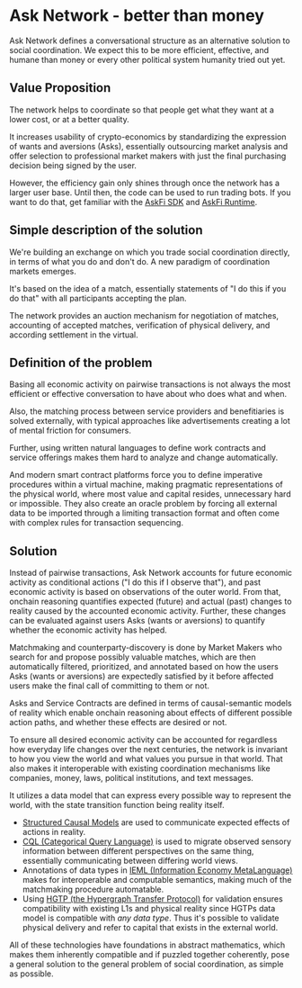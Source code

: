 # Ask Network - better than money

Ask Network defines a conversational structure as an alternative solution to social coordination. We expect this to be more efficient, effective, and humane than money or every other political system humanity tried out yet.

## Value Proposition

The network helps to coordinate so that people get what they want at a lower cost, or at a better quality.

It increases usability of crypto-economics by standardizing the expression of wants and aversions (Asks), essentially outsourcing market analysis and offer selection to professional market makers with just the final purchasing decision being signed by the user.

However, the efficiency gain only shines through once the network has a larger user base. Until then, the code can be used to run trading bots. If you want to do that, get familiar with the [AskFi SDK](https://github.com/BrunoZell/AskFi.Sdk) and [AskFi Runtime](https://github.com/BrunoZell/AskFi.Runtime).

## Simple description of the solution

We're building an exchange on which you trade social coordination directly, in terms of what you do and don't do. A new paradigm of coordination markets emerges.

It's based on the idea of a match, essentially statements of "I do this if you do that" with all participants accepting the plan.

The network provides an auction mechanism for negotiation of matches, accounting of accepted matches, verification of physical delivery, and according settlement in the virtual.

## Definition of the problem

Basing all economic activity on pairwise transactions is not always the most efficient or effective conversation to have about who does what and when.

Also, the matching process between service providers and benefitiaries is solved externally, with typical approaches like advertisements creating a lot of mental friction for consumers.

Further, using written natural languages to define work contracts and service offerings makes them hard to analyze and change automatically.

And modern smart contract platforms force you to define imperative procedures within a virtual machine, making pragmatic representations of the physical world, where most value and capital resides, unnecessary hard or impossible. They also create an oracle problem by forcing all external data to be imported through a limiting transaction format and often come with complex rules for transaction sequencing.

## Solution

Instead of pairwise transactions, Ask Network accounts for future economic activity as conditional actions ("I do this if I observe that"), and past economic activity is based on observations of the outer world. From that, onchain reasoning quantifies expected (future) and actual (past) changes to reality caused by the accounted economic activity. Further, these changes can be evaluated against users Asks (wants or aversions) to quantify whether the economic activity has helped.

Matchmaking and counterparty-discovery is done by Market Makers who search for and propose possibly valuable matches, which are then automatically filtered, prioritized, and annotated based on how the users Asks (wants or aversions) are expectedly satisfied by it before affected users make the final call of committing to them or not.

Asks and Service Contracts are defined in terms of causal-semantic models of reality which enable onchain reasoning about effects of different possible action paths, and whether these effects are desired or not.

To ensure all desired economic activity can be accounted for regardless how everyday life changes over the next centuries, the network is invariant to how you view the world and what values you pursue in that world. That also makes it interoperable with existing coordination mechanisms like companies, money, laws, political institutions, and text messages.

It utilizes a data model that can express every possible way to represent the world, with the state transition function being reality itself.

- [Structured Causal Models](https://www.google.de/books/edition/Causality/wnGU_TsW3BQC) are used to communicate expected effects of actions in reality.
- [CQL (Categorical Query Language)](https://journals.plos.org/plosone/article?id=10.1371/journal.pone.0024274) is used to migrate observed sensory information between different perspectives on the same thing, essentially communicating between differing world views.
- Annotations of data types in [IEML (Information Economy MetaLanguage)](https://intlekt.io/2022/10/02/semantic-computing-with-ieml-3/) makes for interoperable and computable semantics, making much of the matchmaking procedure automatable.
- Using [HGTP (the Hypergraph Transfer Protocol)](https://docs.constellationnetwork.io/learn) for validation ensures compatibility with existing L1s and physical reality since HGTPs data model is compatible with *any data type*. Thus it's possible to validate physical delivery and refer to capital that exists in the external world.

All of these technologies have foundations in abstract mathematics, which makes them inherently compatible and if puzzled together coherently, pose a general solution to the general problem of social coordination, as simple as possible.
